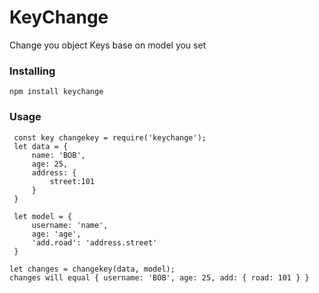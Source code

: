 # KeyChange

Change you object Keys base on model you set

### Installing

```
npm install keychange
```

### Usage
```
 const key changekey = require('keychange');
 let data = {
     name: 'BOB',
     age: 25,
     address: {
         street:101
     }
 }

 let model = {
     username: 'name',
     age: 'age',
     'add.road': 'address.street'
 }

let changes = changekey(data, model);
changes will equal { username: 'BOB', age: 25, add: { road: 101 } } 

```



